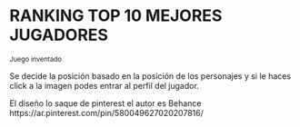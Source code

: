 <h1>RANKING TOP 10 MEJORES JUGADORES</h1>
<sub>Juego inventado</sub>
<p>Se decide la posición basado en la posición de los personajes y si le haces click a la imagen podes entrar al perfil del jugador.</p>
<p>El diseño lo saque de pinterest el autor es Behance https://ar.pinterest.com/pin/580049627020207816/</p>
